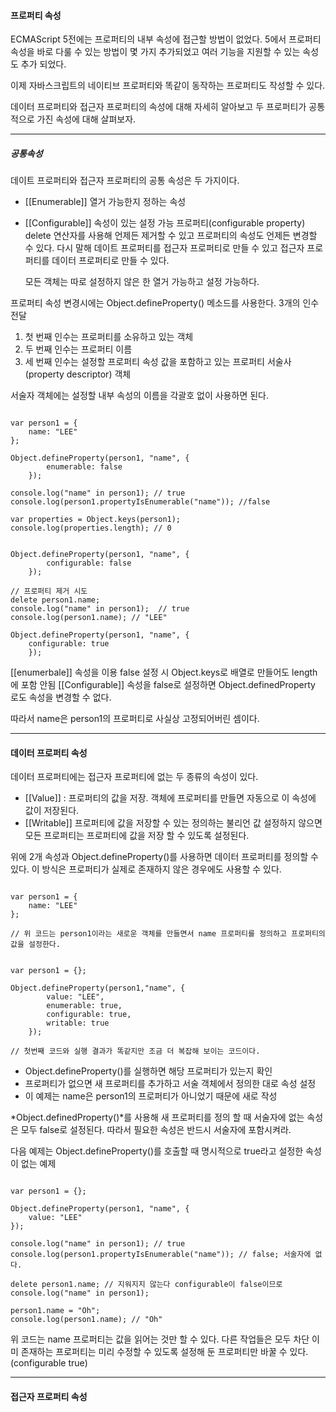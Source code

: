 #### 프로퍼티 속성

ECMAScript 5전에는 프로퍼티의 내부 속성에 접근할 방법이 없었다.
5에서 프로퍼티 속성을 바로 다룰 수 있는 방법이 몇 가지 추가되었고 여러 기능을 지원할 수 있는 속성도 추가 되었다.

이제 자바스크립트의 네이티브 프로퍼티와 똑같이 동작하는 프로퍼티도 작성할 수 있다.

데이터 프로퍼티와 접근자 프로퍼티의 속성에 대해 자세히 알아보고 두 프로퍼티가 공통적으로 가진 속성에 대해 살펴보자.

---
##### 공통속성

데이트 프로퍼티와 접근자 프로퍼티의 공통 속성은 두 가지이다.
* \[[Enumerable]] 열거 가능한지 정하는 속성
* \[[Configurable]] 속성이 있는 설정 가능 프로퍼티(configurable property)
    delete 연산자를 사용해 언제든 제거할 수 있고 프로퍼티의 속성도 언제든 변경할 수 있다.
    다시 말해 데이트 프로퍼티를 접근자 프로퍼티로 만들 수 있고 접근자 프로퍼티를 데이터 프로퍼티로 만들 수 있다.

    모든 객체는 따로 설정하지 않은 한 열거 가능하고 설정 가능하다.

프로퍼티 속성 변경시에는 Object.defineProperty() 메소드를 사용한다.
3개의 인수 전달
1. 첫 번째 인수는 프로퍼티를 소유하고 있는 객체
2. 두 번째 인수는 프로퍼티 이름
3. 세 번째 인수는 설정할 프로퍼티 속성 값을 포함하고 있는 프로퍼티 서술사(property descriptor) 객체

서술자 객체에는 설정할 내부 속성의 이름을 각괄호 없이 사용하면 된다.

```

var person1 = {
    name: "LEE"
};

Object.defineProperty(person1, "name", {
        enumerable: false
    });

console.log("name" in person1); // true
console.log(person1.propertyIsEnumerable("name")); //false

var properties = Object.keys(person1);
console.log(properties.length); // 0


Object.defineProperty(person1, "name", {
        configurable: false
    });

// 프로퍼티 제거 시도
delete person1.name;
console.log("name" in person1);  // true
console.log(person1.name); // "LEE"

Object.defineProperty(person1, "name", {
    configurable: true
    });
```

\[[enumerbale]] 속성을 이용 false 설정 시 Object.keys로 배열로 만들어도 length에 포함 안됨
\[[Configurable]] 속성을 false로 설정하면 Object.definedProperty 로도 속성을 변경할 수 없다.

따라서 name은 person1의 프로퍼티로 사실상 고정되어버린 셈이다.

---
#### 데이터 프로퍼티 속성

데이터 프로퍼티에는 접근자 프로퍼티에 없는 두 종류의 속성이 있다.
* \[[Value]] : 프로퍼티의 값을 저장. 객체에 프로퍼티를 만들면 자동으로 이 속성에 값이 저장된다.
* \[[Writable]] 프로퍼티에 값을 저장할 수 있는 정의하는 불리언 값 설정하지 않으면 모든 프로퍼티는 프로퍼티에 값을 저장 할 수 있도록 설정된다.

위에 2개 속성과 Object.defineProperty()를 사용하면 데이터 프로퍼티를 정의할 수 있다.
이 방식은 프로퍼티가 실제로 존재하지 않은 경우에도 사용할 수 있다.
```

var person1 = {
    name: "LEE"
};

// 위 코드는 person1이라는 새로운 객체를 만들면서 name 프로퍼티를 정의하고 프로퍼티의 값을 설정한다.


var person1 = {};

Object.defineProperty(person1,"name", {
        value: "LEE",
        enumerable: true,
        configurable: true,
        writable: true
    });

// 첫번째 코드와 실행 결과가 똑같지만 조금 더 복잡해 보이는 코드이다.
```

* Object.defineProperty()를 실행하면 해당 프로퍼티가 있는지 확인
* 프로퍼티가 없으면 새 프로퍼티를 추가하고 서술 객체에서 정의한 대로 속성 설정
* 이 예제는 name은 person1의 프로퍼티가 아니었기 때문에 새로 작성

*Object.definedProperty()*를 사용해 새 프로퍼티를 정의 할 때 서술자에 없는 속성은 모두 false로 설정된다.
따라서 필요한 속성은 반드시 서술자에 포함시켜라.

다음 예제는 Object.defineProperty()를 호출할 때 명시적으로 true라고 설정한 속성이 없는 예제

```

var person1 = {};

Object.defineProperty(person1, "name", {
    value: "LEE"
});

console.log("name" in person1); // true
console.log(person1.propertyIsEnumerable("name")); // false; 서술자에 없다.

delete person1.name; // 지워지지 않는다 configurable이 false이므로
console.log("name" in person1);

person1.name = "Oh";
console.log(person1.name); // "Oh"

```

위 코드는 name 프로퍼티는 값을 읽어는 것만 할 수 있다. 다른 작업들은 모두 차단
이미 존재하는 프로퍼티는 미리 수정할 수 있도록 설정해 둔 프로퍼티만 바꿀 수 있다.(configurable true)

---
#### 접근자 프로퍼티 속성
